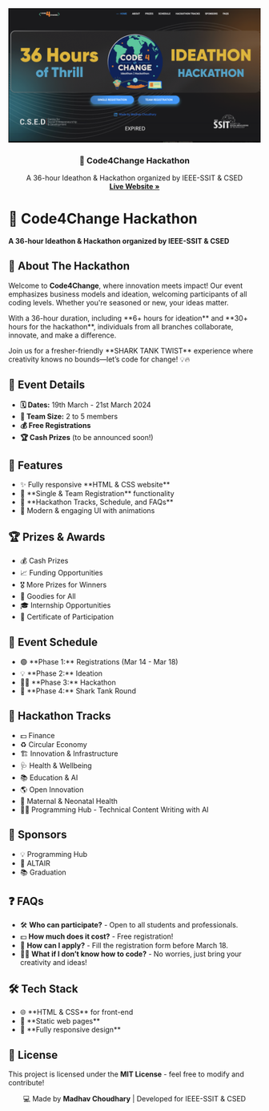 <!DOCTYPE html>
<html lang="en">

<div align="center">
  <img src="/c4c _logo.png" alt="c4c_Logo" width="600">
  <h3 align="center">🚀 Code4Change Hackathon</h3>
  <p align="center">
   A 36-hour Ideathon & Hackathon organized by IEEE-SSIT & CSED
    <br />
    <a href="https://madhavc9-code4change-hackathon.netlify.app/" target="_blank"><strong> Live Website »</strong></a>
  </p>
</div>

    
<body>
    <h1>🚀 Code4Change Hackathon</h1>
    <p><strong>A 36-hour Ideathon & Hackathon organized by IEEE-SSIT & CSED</strong></p>
    <div class="section">
        <h2>🌟 About The Hackathon</h2>
        <p>Welcome to <strong>Code4Change</strong>, where innovation meets impact! Our event emphasizes business models and ideation, welcoming participants of all coding levels. Whether you're seasoned or new, your ideas matter.</p>
        <p>With a 36-hour duration, including **6+ hours for ideation** and **30+ hours for the hackathon**, individuals from all branches collaborate, innovate, and make a difference.</p>
        <p>Join us for a fresher-friendly **SHARK TANK TWIST** experience where creativity knows no bounds—let’s code for change! 💡🔥</p>
    </div>
    <div class="section">
        <h2>📅 Event Details</h2>
        <ul>
            <li><strong>🗓️ Dates:</strong> 19th March - 21st March 2024</li>
            <li><strong>👥 Team Size:</strong> 2 to 5 members</li>
            <li><strong>💰 Free Registrations</strong></li>
            <li><strong>🏆 Cash Prizes</strong> (to be announced soon!)</li>
        </ul>
    </div>
    <div class="section">
        <h2>🔹 Features</h2>
        <ul>
            <li>✨ Fully responsive **HTML & CSS website**</li>
            <li>📝 **Single & Team Registration** functionality</li>
            <li>📢 **Hackathon Tracks, Schedule, and FAQs**</li>
            <li>🎨 Modern & engaging UI with animations</li>
        </ul>
    </div>
    <div class="section">
        <h2>🏆 Prizes & Awards</h2>
        <ul>
            <li>💰 Cash Prizes</li>
            <li>📈 Funding Opportunities</li>
            <li>🎖️ More Prizes for Winners</li>
            <li>🎁 Goodies for All</li>
            <li>🎓 Internship Opportunities</li>
            <li>📝 Certificate of Participation</li>
        </ul>
    </div>
    <div class="section">
        <h2>📌 Event Schedule</h2>
        <ul>
            <li>🟢 **Phase 1:** Registrations (Mar 14 - Mar 18)</li>
            <li>💡 **Phase 2:** Ideation</li>
            <li>👨‍💻 **Phase 3:** Hackathon</li>
            <li>🦈 **Phase 4:** Shark Tank Round</li>
        </ul>
    </div>
    <div class="section">
        <h2>🎯 Hackathon Tracks</h2>
        <ul>
            <li>💵 Finance</li>
            <li>♻️ Circular Economy</li>
            <li>🏗️ Innovation & Infrastructure</li>
            <li>🩺 Health & Wellbeing</li>
            <li>📚 Education & AI</li>
            <li>🌎 Open Innovation</li>
            <li>🤱 Maternal & Neonatal Health</li>
            <li>👨‍💻 Programming Hub - Technical Content Writing with AI</li>
        </ul>
    </div>
    <div class="section">
        <h2>📢 Sponsors</h2>
        <ul>
            <li>💡 Programming Hub</li>
            <li>🚀 ALTAIR</li>
            <li>📚 Graduation</li>
        </ul>
    </div>
    <div class="section">
        <h2>❓ FAQs</h2>
        <ul>
            <li>🛠️ <strong>Who can participate?</strong> - Open to all students and professionals.</li>
            <li>💵 <strong>How much does it cost?</strong> - Free registration!</li>
            <li>📝 <strong>How can I apply?</strong> - Fill the registration form before March 18.</li>
            <li>👨‍💻 <strong>What if I don’t know how to code?</strong> - No worries, just bring your creativity and ideas!</li>
        </ul>
    </div>
    <div class="section">
        <h2>🛠️ Tech Stack</h2>
        <ul>
            <li>🌐 **HTML & CSS** for front-end</li>
            <li>📄 **Static web pages**</li>
            <li>📱 **Fully responsive design**</li>
        </ul>
    </div>
    <div class="section">
        <h2>📜 License</h2>
        <p>This project is licensed under the <strong>MIT License</strong> - feel free to modify and contribute!</p>
    </div>
    <footer>
        <p align="center">💻 Made by <strong>Madhav Choudhary</strong> | Developed for IEEE-SSIT & CSED</p>
    </footer>
</body>
</html>
